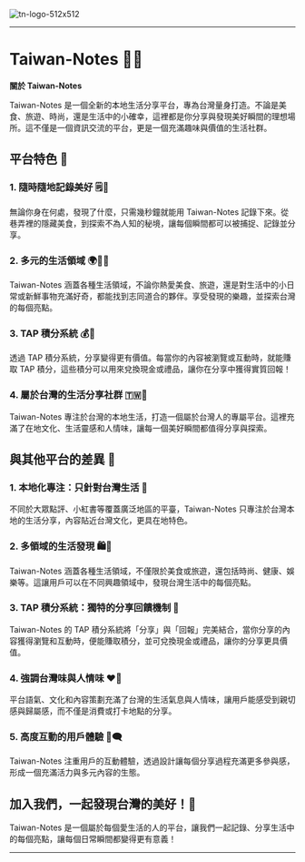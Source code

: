 
![tn-logo-512x512](https://private-user-images.githubusercontent.com/183333372/371940582-067c4474-3ea6-4759-b35f-4297a82b7a90.png?jwt=eyJhbGciOiJIUzI1NiIsInR5cCI6IkpXVCJ9.eyJpc3MiOiJnaXRodWIuY29tIiwiYXVkIjoicmF3LmdpdGh1YnVzZXJjb250ZW50LmNvbSIsImtleSI6ImtleTUiLCJleHAiOjE3Mjc2Njk4NjIsIm5iZiI6MTcyNzY2OTU2MiwicGF0aCI6Ii8xODMzMzMzNzIvMzcxOTQwNTgyLTA2N2M0NDc0LTNlYTYtNDc1OS1iMzVmLTQyOTdhODJiN2E5MC5wbmc_WC1BbXotQWxnb3JpdGhtPUFXUzQtSE1BQy1TSEEyNTYmWC1BbXotQ3JlZGVudGlhbD1BS0lBVkNPRFlMU0E1M1BRSzRaQSUyRjIwMjQwOTMwJTJGdXMtZWFzdC0xJTJGczMlMkZhd3M0X3JlcXVlc3QmWC1BbXotRGF0ZT0yMDI0MDkzMFQwNDEyNDJaJlgtQW16LUV4cGlyZXM9MzAwJlgtQW16LVNpZ25hdHVyZT0zMDdiYTAzMGVhNmQyMDJjMmQ4ZTNkOWVkNzk4ODUzOWU0NDc2ZTE0ZTYwNDQ1ZGE3ZWMxNWU0ZjFiMjQ3NTBjJlgtQW16LVNpZ25lZEhlYWRlcnM9aG9zdCJ9.UzABz99tYJpTKrWuJtyo3q4FGXXhxhpYvXimomDvfYI)

---

# Taiwan-Notes 📖✨

**關於 Taiwan-Notes**

Taiwan-Notes 是一個全新的本地生活分享平台，專為台灣量身打造。不論是美食、旅遊、時尚，還是生活中的小確幸，這裡都是你分享與發現美好瞬間的理想場所。這不僅是一個資訊交流的平台，更是一個充滿趣味與價值的生活社群。

## 平台特色 🌟

### 1. 隨時隨地記錄美好 🗒️🍜
無論你身在何處，發現了什麼，只需幾秒鐘就能用 Taiwan-Notes 記錄下來。從巷弄裡的隱藏美食，到探索不為人知的秘境，讓每個瞬間都可以被捕捉、記錄並分享。

### 2. 多元的生活領域 🌍🍕🎒
Taiwan-Notes 涵蓋各種生活領域，不論你熱愛美食、旅遊，還是對生活中的小日常或新鮮事物充滿好奇，都能找到志同道合的夥伴。享受發現的樂趣，並探索台灣的每個亮點。

### 3. TAP 積分系統 💰🎁
透過 TAP 積分系統，分享變得更有價值。每當你的內容被瀏覽或互動時，就能賺取 TAP 積分，這些積分可以用來兌換現金或禮品，讓你在分享中獲得實質回報！

### 4. 屬於台灣的生活分享社群 🇹🇼🎋
Taiwan-Notes 專注於台灣的本地生活，打造一個屬於台灣人的專屬平台。這裡充滿了在地文化、生活靈感和人情味，讓每一個美好瞬間都值得分享與探索。

## 與其他平台的差異 🤔

### 1. **本地化專注：只針對台灣生活** 🏡
不同於大眾點評、小紅書等覆蓋廣泛地區的平臺，Taiwan-Notes 只專注於台灣本地的生活分享，內容貼近台灣文化，更具在地特色。

### 2. **多領域的生活發現** 🛍️🍃
Taiwan-Notes 涵蓋各種生活領域，不僅限於美食或旅遊，還包括時尚、健康、娛樂等。這讓用戶可以在不同興趣領域中，發現台灣生活中的每個亮點。

### 3. **TAP 積分系統：獨特的分享回饋機制** 🎉
Taiwan-Notes 的 TAP 積分系統將「分享」與「回報」完美結合，當你分享的內容獲得瀏覽和互動時，便能賺取積分，並可兌換現金或禮品，讓你的分享更具價值。

### 4. **強調台灣味與人情味** ❤️🌸
平台語氣、文化和內容策劃充滿了台灣的生活氣息與人情味，讓用戶能感受到親切感與歸屬感，而不僅是消費或打卡地點的分享。

### 5. **高度互動的用戶體驗** 🤝🗨️
Taiwan-Notes 注重用戶的互動體驗，透過設計讓每個分享過程充滿更多參與感，形成一個充滿活力與多元內容的生態。

## 加入我們，一起發現台灣的美好！🎊

Taiwan-Notes 是一個屬於每個愛生活的人的平台，讓我們一起記錄、分享生活中的每個亮點，讓每個日常瞬間都變得更有意義！

---
